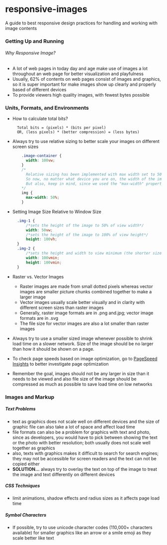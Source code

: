 # responsive-images
A guide to best responsive design practices for handling and working with image contents

### Getting Up and Running
###### Why Responsive Image?
* A lot of web pages in today day and age make use of images a lot throughout an web page for better visualization and playfulness
* Usually, 62% of contents on web pages consist of images and graphics, so it is super important for make images show up clearly and properly based of different devices
* To provide viewers high quality images, with fewest bytes possible

### Units, Formats, and Environments
* How to calculate total bits?

        Total bits = (pixels) * (bits per pixel)
        OR, (less pixels) * (better compression) = (less bytes)
    
* Always try to use relative sizing to better scale your images on different screen sizes
    ```css
        .image-container {
          width: 100vw;
        }  
        /*
          Relative sizing has been implemented with max width set to 50%. 
          So now, no matter what device you are on, the width of the image will always be relative to the .image-container element.
          But also, keep in mind, since we used the "max-width" property instead of "width," the image will only expand or shrink to 50% of .image-container, UNTIL it starts surpassing its natural width
        */
        img {
          max-width: 50%;  
        }
    ```
* Setting Image Size Relative to Window Size
    ```css
      .img-1 {
          /*sets the height of the image to 50% of view width*/
          width: 50vw;
          /*sets the height of the image to 100% of view height*/
          height: 100vh;
      } 
      .img-2 {
          /*sets the height and width to view minimum (the shorter size between the window height and width)*/
          width: 100vmin;
          height: 100vmin;
      } 
    ```   
* Raster vs. Vector Images
    * Raster images are made from small dotted pixels whereas vector images are smaller picture chunks combined together to make a larger image
    * Vector images usually scale better visually and in clarity with different screen sizes than raster images
    * Generally, raster image formats are in .png and.jpg; vector image formats are in .svg
    * The file size for vector images are also a lot smaller than raster images  
* Always try to use a smaller sized image whenever possible to shrink load time on a slower network. Size of the image should be no larger than how it should be shown on a page.
* To check page speeds based on image optimization, go to [PageSpeed Insights](https://developers.google.com/speed/pagespeed/insights/) to better investigate page optimization
* Remember the goal, images should not be any larger in size than it needs to be viewed and also file size of the image should be compressed as much as possible to save load time on low networks

### Images and Markup

##### Text Problems
* text as graphics does not scale well on different devices and the size of graphic file can also take a lot of space and affect load time
* file formats can also be a problem for graphics with text and photo, since as developers, you would have to pick between showing the text or the photo with better resolution; both usually does not scale well together as graphics
* also, texts with graphics makes it difficult to search for search engines; they may not be accessible for screen readers and the text can not be copied either
* __SOLUTION...__ always try to overlay the text on top of the image to treat the image and text differently on different devices

##### CSS Techniques
* limit animations, shadow effects and radius sizes as it affects page load time

##### Symbol Characters
* If possible, try to use unicode character codes (110,000+ characters available) for smaller graphics like an arrow or a smile emoji as they scale better like text

 
 